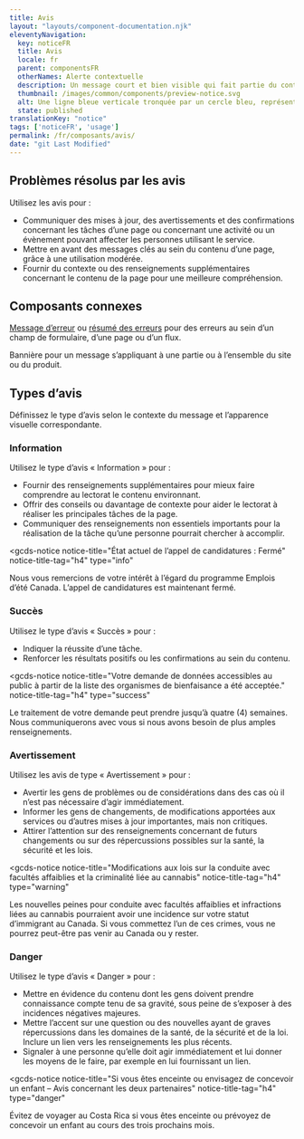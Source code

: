 ```yaml
---
title: Avis
layout: "layouts/component-documentation.njk"
eleventyNavigation:
  key: noticeFR
  title: Avis
  locale: fr
  parent: componentsFR
  otherNames: Alerte contextuelle
  description: Un message court et bien visible qui fait partie du contenu de la page
  thumbnail: /images/common/components/preview-notice.svg
  alt: Une ligne bleue verticale tronquée par un cercle bleu, représentant la ligne guide et l’icône, se situe à gauche de deux épaisses lignes grises pâle alignées sous une ligne grise foncée représentant un titres et des lignes de texte.
  state: published
translationKey: "notice"
tags: ['noticeFR', 'usage']
permalink: /fr/composants/avis/
date: "git Last Modified"
---
```


## Problèmes résolus par les avis

Utilisez les avis pour :

- Communiquer des mises à jour, des avertissements et des confirmations concernant les tâches d’une page ou concernant une activité ou un évènement pouvant affecter les personnes utilisant le service.
- Mettre en avant des messages clés au sein du contenu d’une page, grâce à une utilisation modérée.
- Fournir du contexte ou des renseignements supplémentaires concernant le contenu de la page pour une meilleure compréhension.

<article class="bg-full-width bg-primary text-light pt-600 pb-300 my-600">
  <h2 class="mt-0">Composants connexes</h2>

<a href="{{ links.errorMessage }}" class="link-light">Message d’erreur</a> ou <a href="{{ links.errorSummary }}" class="link-light">résumé des erreurs</a> pour des erreurs au sein d’un champ de formulaire, d’une page ou d’un flux.

Bannière pour un message s’appliquant à une partie ou à l’ensemble du site ou du produit.

</article>

## Types d’avis

Définissez le type d’avis selon le contexte du message et l’apparence visuelle correspondante.

### Information

Utilisez le type d’avis « Information » pour :

- Fournir des renseignements supplémentaires pour mieux faire comprendre au lectorat le contenu environnant.
- Offrir des conseils ou davantage de contexte pour aider le lectorat à réaliser les principales tâches de la page.
- Communiquer des renseignements non essentiels importants pour la réalisation de la tâche qu’une personne pourrait chercher à accomplir.

<gcds-notice
  notice-title="État actuel de l’appel de candidatures : Fermé"
  notice-title-tag="h4"
  type="info"
>
  <gcds-text margin-bottom="0">Nous vous remercions de votre intérêt à l’égard du programme Emplois d’été Canada. L’appel de candidatures est maintenant fermé.</gcds-text>
</gcds-notice>

### Succès

Utilisez le type d’avis « Succès » pour :

- Indiquer la réussite d’une tâche.
- Renforcer les résultats positifs ou les confirmations au sein du contenu.

<gcds-notice
  notice-title="Votre demande de données accessibles au public à partir de la liste des organismes de bienfaisance a été acceptée."
  notice-title-tag="h4"
  type="success"
>
  <gcds-text margin-bottom="0">Le traitement de votre demande peut prendre jusqu’à quatre (4) semaines. Nous communiquerons avec vous si nous avons besoin de plus amples renseignements.</gcds-text>
</gcds-notice>

### Avertissement

Utilisez les avis de type « Avertissement » pour :

- Avertir les gens de problèmes ou de considérations dans des cas où il n’est pas nécessaire d’agir immédiatement.
- Informer les gens de changements, de modifications apportées aux services ou d’autres mises à jour importantes, mais non critiques.
- Attirer l’attention sur des renseignements concernant de futurs changements ou sur des répercussions possibles sur la santé, la sécurité et les lois.

<gcds-notice
  notice-title="Modifications aux lois sur la conduite avec facultés affaiblies et la criminalité liée au cannabis"
  notice-title-tag="h4"
  type="warning"
>
  <gcds-text margin-bottom="0">Les nouvelles peines pour conduite avec facultés affaiblies et infractions liées au cannabis pourraient avoir une incidence sur votre statut d’immigrant au Canada. Si vous commettez l’un de ces crimes, vous ne pourrez peut-être pas venir au Canada ou y rester.</gcds-text>
</gcds-notice>

### Danger

Utilisez le type d’avis « Danger » pour :

- Mettre en évidence du contenu dont les gens doivent prendre connaissance compte tenu de sa gravité, sous peine de s’exposer à des incidences négatives majeures.
- Mettre l’accent sur une question ou des nouvelles ayant de graves répercussions dans les domaines de la santé, de la sécurité et de la loi. Inclure un lien vers les renseignements les plus récents.
- Signaler à une personne qu’elle doit agir immédiatement et lui donner les moyens de le faire, par exemple en lui fournissant un lien.

<gcds-notice
  notice-title="Si vous êtes enceinte ou envisagez de concevoir un enfant – Avis concernant les deux partenaires"
  notice-title-tag="h4"
  type="danger"
>
  <gcds-text margin-bottom="0">Évitez de voyager au Costa Rica si vous êtes enceinte ou prévoyez de concevoir un enfant au cours des trois prochains mois.</gcds-text>
</gcds-notice>
